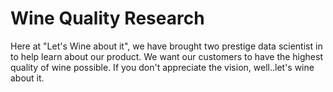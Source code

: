 # Wine Quality Research
Here at "Let's Wine about it", we have brought two prestige data scientist in to help learn about our product. We want our customers to have the highest quality of wine possible. If you don't appreciate the vision, well..let's wine about it.
